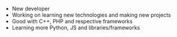 - New developer
- Working on learning new technologies and making new projects
- Good with C++, PHP and respective frameworks
- Learning more Python, JS and libraries/frameworks
